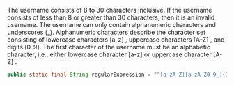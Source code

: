 The username consists of 8 to 30 characters inclusive. If the username consists of less than 8 or greater than 30 characters, then it is an invalid username.
The username can only contain alphanumeric characters and underscores (_). Alphanumeric characters describe the character set consisting of lowercase characters [a-z] , uppercase characters [A-Z] , and digits [0-9].
The first character of the username must be an alphabetic character, i.e., either lowercase character [a-z]  or uppercase character [A-Z] .

```java
public static final String regularExpression = "^[a-zA-Z][a-zA-Z0-9_]{7,29}$";
```